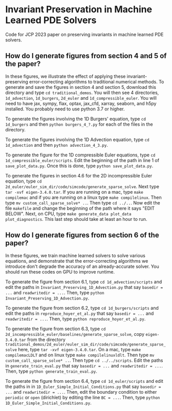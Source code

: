 # Invariant Preservation in Machine Learned PDE Solvers
Code for JCP 2023 paper on preserving invariants in machine learned PDE solvers.



## How do I generate figures from section 4 and 5 of the paper?

In these figures, we illustrate the effect of applying these invariant-preserving error-correcting algorithms to traditional numerical methods. To generate and save the figures in section 4 and section 5, download this directory and type `cd traditional_demos`. You will then see 4 directories, `1d_advection`, `1d_burgers`, `2d_euler` and `1d_compressible_euler`. You will need to have jax, sympy, flax, optax, jax_cfd, xarray, seaborn, and h5py installed. You probably need to use python 3.7 or higher.

To generate the figures involving the 1D Burgers' equation, type `cd 1d_burgers` and then `python burgers_4_?.py` for each of the files in the directory. 

To generate the figures involving the 1D Advection equation, type `cd 1d_advection` and then `python advection_4_3.py`.

To generate the figure for the 1D compressible Euler equations, type `cd 1d_compressible_euler/scripts`. Edit the beginning of the path in line 1 of `save_plot_data.py`. Once this is done, type `python save_plot_data.py`.

To generate the figures in section 4.6 for the 2D incompressible Euler equation, type `cd 2d_euler/euler_sim_dir/code/simcode/generate_sparse_solve`. Next type `tar -xvf eigen-3.4.0.tar`. If you are running on a mac, type `make compilemac` and if you are running on a linux type `make compilelinux`. Then type `mv custom_call_sparse_solve* ..`. Then type `cd ../..`. Now edit the file `makefile` and change the beginning of the path where it says "EDIT BELOW". Next, on CPU, type `make generate_data plot_data plot_diagnostics`. This last step should take at least an hour to run.

## How do I generate figures from section 6 of the paper?

In these figures, we train machine learned solvers to solve various equations, and demonstrate that the error-correcting algorithms we introduce don't degrade the accuracy of an already-accurate solver. You should run these codes on GPU to improve runtime.

To generate the figure from section 6.1, type `cd 1d_advection/scripts` and edit the paths in `Invariant_Preserving_1D_Advection.py` that say `basedir = ...` and `readwritedir = ...`. Then, type `python Invariant_Preserving_1D_Advection.py`.

To generate the figure from section 6.2, type `cd 1d_burgers/scripts` and edit the paths in `reproduce_hoyer_et_al.py` that say `basedir = ...` and `readwritedir = ...`. Then, type `python reproduce_hoyer_et_al.py`.

To generate the figure from section 6.3, type `cd 2d_incompressible_euler/baselines/generate_sparse_solve`, copy `eigen-3.4.0.tar` from the directory `traditional_demos/2d_euler/euler_sim_dir/code/simcode/generate_sparse_solve` here, type `tar -xvf eigen-3.4.0.tar`. On a mac, type `make compilemacLDLT` and on linux type `make compilelinuxldlt`. Then type `mv custom_call_sparse_solve* ..`. Then type `cd ../../scripts`. Edit the paths in `generate_train_eval.py` that say `basedir = ...` and `readwritedir = ...`. Then, type `python generate_train_eval.py`. 

To generate the figure from section 6.4, type `cd 1d_euler/scripts` and edit the paths in in `1D_Euler_Simple_Initial_Conditions.py` that say `basedir = ...` and `readwritedir = ...`. Then, edit the boundary condition to either `periodic` or `open` (dirichlet) by editing the line `BC = ...`. Then, type `python 1D_Euler_Simple_Initial_Conditions.py`.